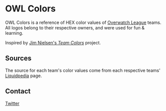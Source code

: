 # OWL Colors

OWL Colors is a reference of HEX color values of [Overwatch League](//overwatchleague.com/) teams. All logos belong to their respective owners, and were used for fun & learning.

Inspired by [Jim Nielsen's _Team Colors_](//github.com/jimniels/teamcolors) project.

## Sources

The source for each team's color values come from each respective teams' [Liquidpedia](//liquipedia.net/overwatch/Overwatch_League) page.

## Contact

[Twitter](//twitter.com/ravenroc_codes)
